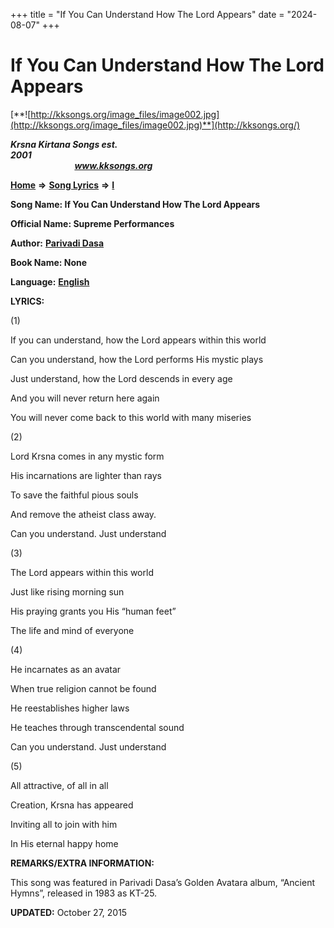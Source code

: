 +++
title = "If You Can Understand How The Lord Appears"
date = "2024-08-07"
+++

# If You Can Understand How The Lord Appears
[**![http://kksongs.org/image_files/image002.jpg](http://kksongs.org/image_files/image002.jpg)**](http://kksongs.org/)

**_Krsna Kirtana Songs est. 2001_**                                                                                                                                                 **_www.kksongs.org_**

**[Home](http://kksongs.org/)** **⇒** **[Song Lyrics](http://kksongs.org/lyrics.html)** **⇒** **[I](http://kksongs.org/songs/song_i.html)**

**Song Name: If You Can Understand How The Lord Appears**

**Official Name: Supreme Performances**

**Author:** [**Parivadi Dasa**](http://kksongs.org/authors/list/parivadi.html)

**Book Name: None**

**Language:** [**English**](http://kksongs.org/language/list/english.html)

**LYRICS:**

(1)

If you can understand, how the Lord appears within this world

Can you understand, how the Lord performs His mystic plays

Just understand, how the Lord descends in every age

And you will never return here again

You will never come back to this world with many miseries

(2)

Lord Krsna comes in any mystic form

His incarnations are lighter than rays

To save the faithful pious souls

And remove the atheist class away.

Can you understand. Just understand

(3)

The Lord appears within this world

Just like rising morning sun

His praying grants you His “human feet”

The life and mind of everyone

(4)

He incarnates as an avatar

When true religion cannot be found

He reestablishes higher laws

He teaches through transcendental sound

Can you understand. Just understand

(5)

All attractive, of all in all

Creation, Krsna has appeared

Inviting all to join with him

In His eternal happy home

**REMARKS/EXTRA INFORMATION:**

This song was featured in Parivadi Dasa’s Golden Avatara album, “Ancient Hymns”, released in 1983 as KT-25.

**UPDATED:** October 27, 2015